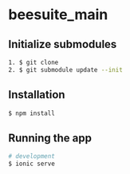 # beesuite_main

## Initialize submodules

```bash
1. $ git clone
2. $ git submodule update --init
```

## Installation

```bash
$ npm install
```

## Running the app

```bash
# development 
$ ionic serve
```
